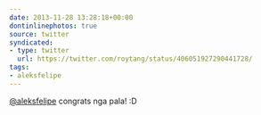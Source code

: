 ```yaml
---
date: 2013-11-28 13:28:18+00:00
dontinlinephotos: true
source: twitter
syndicated:
- type: twitter
  url: https://twitter.com/roytang/status/406051927290441728/
tags:
- aleksfelipe
---
```


[@aleksfelipe](https://twitter.com/aleksfelipe/) congrats nga pala! :D